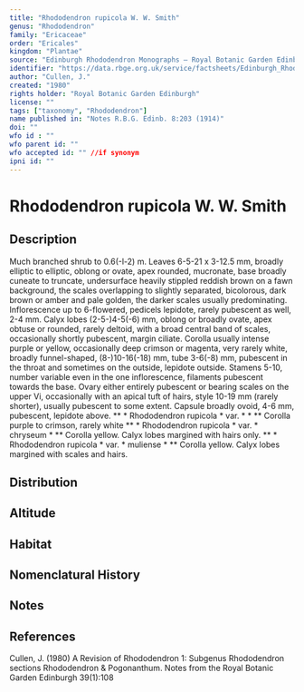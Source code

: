 ```yaml
---
title: "Rhododendron rupicola W. W. Smith"
genus: "Rhododendron"
family: "Ericaceae"
order: "Ericales"
kingdom: "Plantae"
source: "Edinburgh Rhododendron Monographs – Royal Botanic Garden Edinburgh"
identifier: "https://data.rbge.org.uk/service/factsheets/Edinburgh_Rhododendron_Monographs.xhtml"
author: "Cullen, J."
created: "1980"
rights holder: "Royal Botanic Garden Edinburgh"
license: ""
tags: ["taxonomy", "Rhododendron"]
name published in: "Notes R.B.G. Edinb. 8:203 (1914)"
doi: ""
wfo id : ""
wfo parent id: ""
wfo accepted id: "" //if synonym                      
ipni id: ""
---
```


                       

# Rhododendron rupicola W. W. Smith

## Description
Much branched shrub to 0.6(-l-2) m. Leaves 6-5-21 x 3-12.5 mm, broadly elliptic to elliptic, oblong or ovate, apex rounded, mucronate, base broadly cuneate to truncate, undersurface heavily stippled reddish brown on a fawn background, the scales overlapping to slightly separated, bicolorous, dark brown or amber and pale golden, the darker scales usually predominating. Inflorescence up to 6-flowered, pedicels lepidote, rarely pubescent as well, 2-4 mm. Calyx lobes (2-5-)4-5(-6) mm, oblong or broadly ovate, apex obtuse or rounded, rarely deltoid, with a broad central band of scales, occasionally shortly pubescent, margin ciliate. Corolla usually intense purple or yellow, occasionally deep crimson or magenta, very rarely white, broadly funnel-shaped, (8-)10-16(-18) mm, tube 3-6(-8) mm, pubescent in the throat and sometimes on the outside, lepidote outside. Stamens 5-10, number variable even in the one inflorescence, filaments pubescent towards the base. Ovary either entirely pubescent or bearing scales on the upper Vi, occasionally with an apical tuft of hairs, style 10-19 mm (rarely shorter), usually pubescent to some extent. Capsule broadly ovoid, 4-6 mm, pubescent, lepidote above. ** * Rhododendron rupicola * var. * * ** Corolla purple to crimson, rarely white ** * Rhododendron rupicola * var. * chryseum * ** Corolla yellow. Calyx lobes margined with hairs only. ** * Rhododendron rupicola * var. * muliense * ** Corolla yellow. Calyx lobes margined with scales and hairs.

## Distribution


## Altitude


## Habitat


## Nomenclatural History

                       
## Notes


## References

Cullen, J. (1980) A Revision of Rhododendron 1: Subgenus Rhododendron sections Rhododendron & Pogonanthum. Notes from the Royal Botanic Garden Edinburgh 39(1):108
